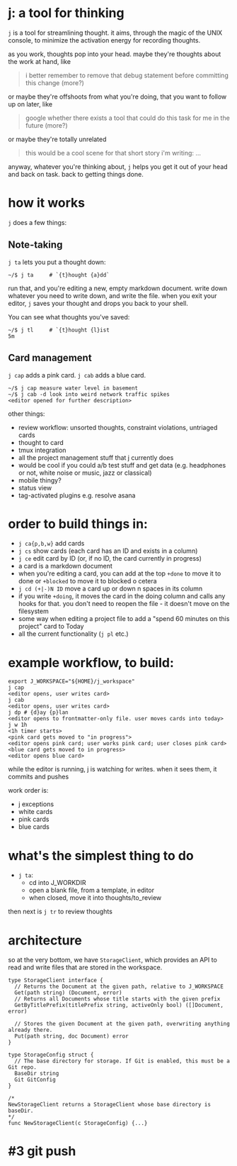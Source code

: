 # j: a tool for thinking

`j` is a tool for streamlining thought. it aims, through the magic of the UNIX console, to minimize
the activation energy for recording thoughts.

as you work, thoughts pop into your head. maybe they're thoughts about the work at hand, like

> i better remember to remove that debug statement before committing this change
> (more?)

or maybe they're offshoots from what you're doing, that you want to follow up on later, like

> google whether there exists a tool that could do this task for me in the future
> (more?)

or maybe they're totally unrelated 

> this would be a cool scene for that short story i'm writing: ...

anyway, whatever you're thinking about, `j` helps you get it out of your head and back on task. back
to getting things done.

# how it works

`j` does a few things:

## Note-taking

`j ta` lets you put a thought down:

```
~/$ j ta     # `{t}hought {a}dd`
```

run that, and you're editing a new, empty markdown document. write down whatever you need to write
down, and write the file. when you exit your editor, `j` saves your thought and drops you back to
your shell.

You can see what thoughts you've saved:

```
~/$ j tl     # `{t}hought {l}ist
5m      
```

## Card management

`j cap` adds a pink card. `j cab` adds a blue card.

```
~/$ j cap measure water level in basement
~/$ j cab -d look into weird network traffic spikes
<editor opened for further description>
```

other things:
- review workflow: unsorted thoughts, constraint violations, untriaged cards
- thought to card
- tmux integration
- all the project management stuff that j currently does
- would be cool if you could a/b test stuff and get data (e.g. headphones or not, white noise or
    music, jazz or classical)
- mobile thingy?
- status view
- tag-activated plugins e.g. resolve asana

# order to build things in:

- `j ca{p,b,w}` add cards
- `j cs` show cards (each card has an ID and exists in a column)
- `j ce` edit card by ID (or, if no ID, the card currently in progress)
- a card is a markdown document
- when you're editing a card, you can add at the top `+done` to move it to done or `+blocked` to
    move it to blocked o cetera
- `j cd (+|-)N ID` move a card up or down n spaces in its column
- if you write `+doing`, it moves the card in the doing column and calls any hooks for that. you
    don't need to reopen the file - it doesn't move on the filesystem
- some way when editing a project file to add a "spend 60 minutes on this project" card to Today
- all the current functionality (`j pl` etc.)

# example workflow, to build:

```
export J_WORKSPACE="${HOME}/j_workspace"
j cap
<editor opens, user writes card>
j cab
<editor opens, user writes card>
j dp # {d}ay {p}lan
<editor opens to frontmatter-only file. user moves cards into today>
j w 1h
<1h timer starts>
<pink card gets moved to "in progress">
<editor opens pink card; user works pink card; user closes pink card>
<blue card gets moved to in progress>
<editor opens blue card>
```

while the editor is running, j is watching for writes. when it sees them, it commits and pushes

work order is:
- j exceptions
- white cards
- pink cards
- blue cards

# what's the simplest thing to do

- `j ta`:
  - cd into J_WORKDIR
  - open a blank file, from a template, in editor
  - when closed, move it into thoughts/to_review

then next is `j tr` to review thoughts

# architecture

so at the very bottom, we have `StorageClient`, which provides an API to read and write files that
are stored in the workspace.

```
type StorageClient interface {
  // Returns the Document at the given path, relative to J_WORKSPACE
  Get(path string) (Document, error)
  // Returns all Documents whose title starts with the given prefix
  GetByTitlePrefix(titlePrefix string, activeOnly bool) ([]Document, error)

  // Stores the given Document at the given path, overwriting anything already there.
  Put(path string, doc Document) error
}

type StorageConfig struct {
  // The base directory for storage. If Git is enabled, this must be a Git repo.
  BaseDir string
  Git GitConfig
}

/*
NewStorageClient returns a StorageClient whose base directory is baseDir.
*/
func NewStorageClient(c StorageConfig) {...}
```

# #3 git push
